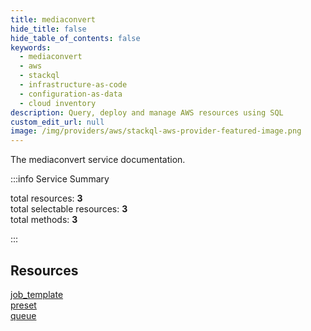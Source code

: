 ```yaml
---
title: mediaconvert
hide_title: false
hide_table_of_contents: false
keywords:
  - mediaconvert
  - aws
  - stackql
  - infrastructure-as-code
  - configuration-as-data
  - cloud inventory
description: Query, deploy and manage AWS resources using SQL
custom_edit_url: null
image: /img/providers/aws/stackql-aws-provider-featured-image.png
---
```


The mediaconvert service documentation.

:::info Service Summary

<div class="row">
<div class="providerDocColumn">
<span>total resources:&nbsp;<b>3</b></span><br />
<span>total selectable resources:&nbsp;<b>3</b></span><br />
<span>total methods:&nbsp;<b>3</b></span><br />
</div>
</div>

:::

## Resources
<div class="row">
<div class="providerDocColumn">
<a href="/providers/aws/mediaconvert/job_template/">job_template</a><br />
<a href="/providers/aws/mediaconvert/preset/">preset</a>
</div>
<div class="providerDocColumn">
<a href="/providers/aws/mediaconvert/queue/">queue</a>
</div>
</div>